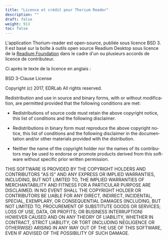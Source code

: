 ```yaml
---
title: "Licence et crédit pour Thorium Reader"
description: ""
draft: false
weight: 913
toc: false
---
```


L'application Thorium-reader est open-source, publiée sous licence BSD 3. Il est basé sur la boîte à outils open source Readium Desktop sous licence de la [Readium Foundation](https://readium.org/) dans le cadre d'un ou plusieurs accords de licence de contributeur.

Ci après le texte de la licence en anglais : 

<div lang="en">
BSD 3-Clause License

Copyright (c) 2017, EDRLab
All rights reserved.

Redistribution and use in source and binary forms, with or without
modification, are permitted provided that the following conditions are met:

* Redistributions of source code must retain the above copyright notice, this
  list of conditions and the following disclaimer.

* Redistributions in binary form must reproduce the above copyright notice,
  this list of conditions and the following disclaimer in the documentation
  and/or other materials provided with the distribution.

* Neither the name of the copyright holder nor the names of its
  contributors may be used to endorse or promote products derived from
  this software without specific prior written permission.

THIS SOFTWARE IS PROVIDED BY THE COPYRIGHT HOLDERS AND CONTRIBUTORS "AS IS"
AND ANY EXPRESS OR IMPLIED WARRANTIES, INCLUDING, BUT NOT LIMITED TO, THE
IMPLIED WARRANTIES OF MERCHANTABILITY AND FITNESS FOR A PARTICULAR PURPOSE ARE
DISCLAIMED. IN NO EVENT SHALL THE COPYRIGHT HOLDER OR CONTRIBUTORS BE LIABLE
FOR ANY DIRECT, INDIRECT, INCIDENTAL, SPECIAL, EXEMPLARY, OR CONSEQUENTIAL
DAMAGES (INCLUDING, BUT NOT LIMITED TO, PROCUREMENT OF SUBSTITUTE GOODS OR
SERVICES; LOSS OF USE, DATA, OR PROFITS; OR BUSINESS INTERRUPTION) HOWEVER
CAUSED AND ON ANY THEORY OF LIABILITY, WHETHER IN CONTRACT, STRICT LIABILITY,
OR TORT (INCLUDING NEGLIGENCE OR OTHERWISE) ARISING IN ANY WAY OUT OF THE USE
OF THIS SOFTWARE, EVEN IF ADVISED OF THE POSSIBILITY OF SUCH DAMAGE.
</div>